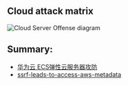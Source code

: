 ## Cloud attack matrix
![Cloud Server Offense diagram](https://ask.qcloudimg.com/http-save/609151/4ab290ac5ed3bf70b4a86af699113aff.png)

## Summary:
- [华为云 ECS弹性云服务器攻防](https://zone.huoxian.cn/d/1074-ecs)
- [ssrf-leads-to-access-aws-metadata](https://infosecwriteups.com/ssrf-leads-to-access-aws-metadata-21952c220aeb)
